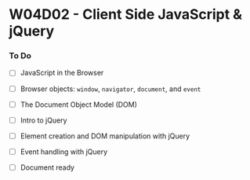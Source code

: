# W04D02 - Client Side JavaScript & jQuery

### To Do
- [ ] JavaScript in the Browser
- [ ] Browser objects: `window`, `navigator`, `document`, and `event`
- [ ] The Document Object Model (DOM)
- [ ] Intro to jQuery
- [ ] Element creation and DOM manipulation with jQuery
- [ ] Event handling with jQuery
- [ ] Document ready











